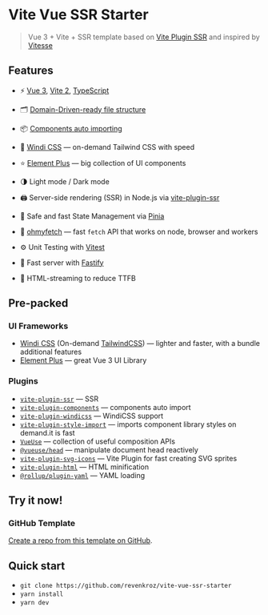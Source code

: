 # Vite Vue SSR Starter

> Vue 3 + Vite + SSR template based on [Vite Plugin SSR](https://github.com/brillout/vite-plugin-ssr) and inspired by [Vitesse](https://github.com/antfu/vitesse)

## Features

- ⚡️ [Vue 3](https://github.com/vuejs/vue-next), [Vite 2](https://github.com/vitejs/vite), [TypeScript](https://github.com/microsoft/TypeScript)

- 🗂 [Domain-Driven-ready file structure](https://vite-plugin-ssr.com/file-structure#domain-driven)

- 📦 [Components auto importing](./src/components)

- 🎨 [Windi CSS](https://github.com/windicss/windicss) — on-demand Tailwind CSS with speed

- ⭐️ [Element Plus](https://github.com/element-plus/element-plus) — big collection of UI components

- 🌗 Light mode / Dark mode

- 🖨 Server-side rendering (SSR) in Node.js via [vite-plugin-ssr](https://github.com/brillout/vite-plugin-ssr)

- 🍍 Safe and fast State Management via [Pinia](https://github.com/vuejs/pinia)

- 🦾 [ohmyfetch](https://github.com/unjs/ohmyfetch) — fast `fetch` API that works on node, browser and workers

- ⚙️ Unit Testing with [Vitest](https://github.com/vitest-dev/vitest)

- 🦁️ Fast server with [Fastify](https://github.com/fastify/fastify)

- 🌊 HTML-streaming to reduce TTFB

## Pre-packed

### UI Frameworks

- [Windi CSS](https://github.com/windicss/windicss) (On-demand [TailwindCSS](https://tailwindcss.com/)) — lighter and faster, with a bundle additional features
- [Element Plus](https://github.com/element-plus/element-plus) — great Vue 3 UI Library

### Plugins

- [`vite-plugin-ssr`](https://github.com/brillout/vite-plugin-ssr) — SSR
- [`vite-plugin-components`](https://github.com/antfu/vite-plugin-components) — components auto import
- [`vite-plugin-windicss`](https://github.com/antfu/vite-plugin-windicss) — WindiCSS support
- [`vite-plugin-style-import`](https://github.com/vbenjs/vite-plugin-style-import) — imports component library styles on demand.it is fast
- [`VueUse`](https://github.com/antfu/vueuse) — collection of useful composition APIs
- [`@vueuse/head`](https://github.com/vueuse/head) — manipulate document head reactively
- [`vite-plugin-svg-icons`](vbenjs/vite-plugin-svg-icons) — Vite Plugin for fast creating SVG sprites
- [`vite-plugin-html`](https://github.com/vbenjs/vite-plugin-html) — HTML minification
- [`@rollup/plugin-yaml`](https://github.com/rollup/plugins/tree/master/packages/yaml) — YAML loading

## Try it now!

### GitHub Template

[Create a repo from this template on GitHub](https://github.com/revenkroz/vite-vue-ssr-starter/generate).


## Quick start

- `git clone https://github.com/revenkroz/vite-vue-ssr-starter`
- `yarn install`
- `yarn dev`

